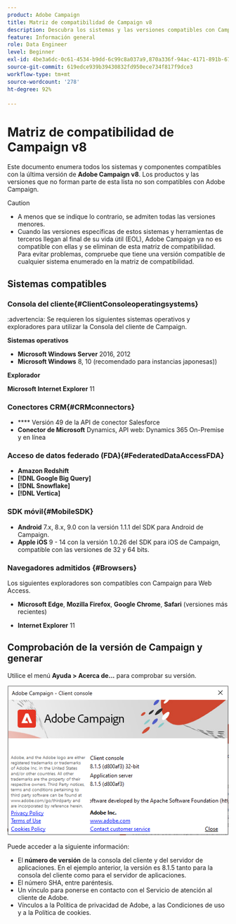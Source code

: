 ```yaml
---
product: Adobe Campaign
title: Matriz de compatibilidad de Campaign v8
description: Descubra los sistemas y las versiones compatibles con Campaign v8
feature: Información general
role: Data Engineer
level: Beginner
exl-id: 4be3a6dc-0c61-4534-b9dd-6c99c8a037a9,870a336f-94ac-4171-891b-67614feef6ef,bebdd930-c7f6-4629-a489-3c704b33f058,d493e613-eb61-43b1-9c6d-1bd881af0734
source-git-commit: 619edce939b39430832fd950ece734f817f9dce3
workflow-type: tm+mt
source-wordcount: '278'
ht-degree: 92%

---
```


# Matriz de compatibilidad de Campaign v8

Este documento enumera todos los sistemas y componentes compatibles con la última versión de **Adobe Campaign v8**. Los productos y las versiones que no forman parte de esta lista no son compatibles con Adobe Campaign.

>[!CAUTION]
>
>* A menos que se indique lo contrario, se admiten todas las versiones menores.
>* Cuando las versiones específicas de estos sistemas y herramientas de terceros llegan al final de su vida útil (EOL), Adobe Campaign ya no es compatible con ellas y se eliminan de esta matriz de compatibilidad. Para evitar problemas, compruebe que tiene una versión compatible de cualquier sistema enumerado en la matriz de compatibilidad.


## Sistemas compatibles

### Consola del cliente{#ClientConsoleoperatingsystems}

:advertencia: Se requieren los siguientes sistemas operativos y exploradores para utilizar la Consola del cliente de Campaign.

**Sistemas operativos**

* **Microsoft Windows Server** 2016, 2012
* **Microsoft Windows** 8, 10 (recomendado para instancias japonesas))

**Explorador**

**Microsoft Internet Explorer** 11

### Conectores CRM{#CRMconnectors}

* **** Versión 49 de la API de conector Salesforce
* **Conector de Microsoft** Dynamics, API web: Dynamics 365 On-Premise y en línea

### Acceso de datos federado (FDA){#FederatedDataAccessFDA}

* **Amazon Redshift**
* **[!DNL Google Big Query]**
* **[!DNL Snowflake]**
* **[!DNL Vertica]**

### SDK móvil{#MobileSDK}

* **Android** 7.x, 8.x, 9.0 con la versión 1.1.1 del SDK para Android de Campaign.
* **Apple iOS** 9 - 14 con la versión 1.0.26 del SDK para iOS de Campaign, compatible con las versiones de 32 y 64 bits.

### Navegadores admitidos {#Browsers}

Los siguientes exploradores son compatibles con Campaign para Web Access.

* **Microsoft Edge**, **Mozilla Firefox**, **Google Chrome**, **Safari** (versiones más recientes)

* **Internet Explorer** 11

## Comprobación de la versión de Campaign y generar

Utilice el menú **Ayuda > Acerca de...** para comprobar su versión.

![](assets/ac-version.png)

Puede acceder a la siguiente información:

* El **número de versión** de la consola del cliente y del servidor de aplicaciones. En el ejemplo anterior, la versión es 8.1.5 tanto para la consola del cliente como para el servidor de aplicaciones.
* El número SHA, entre paréntesis.
* Un vínculo para ponerse en contacto con el Servicio de atención al cliente de Adobe.
* Vínculos a la Política de privacidad de Adobe, a las Condiciones de uso y a la Política de cookies.
